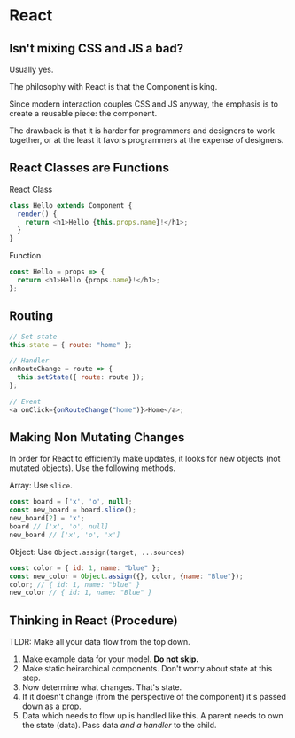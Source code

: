 # React

## Isn't mixing CSS and JS a bad?

Usually yes.

The philosophy with React is that the Component is king.

Since modern interaction couples CSS and JS anyway, the emphasis is to
create a reusable piece: the component.

The drawback is that it is harder for programmers and designers to work
together, or at the least it favors programmers at the expense of designers.

## React Classes are Functions

React Class

```js
class Hello extends Component {
  render() {
    return <h1>Hello {this.props.name}!</h1>;
  }
}
```

Function

```js
const Hello = props => {
  return <h1>Hello {props.name}!</h1>;
};
```

## Routing

```js
// Set state
this.state = { route: "home" };

// Handler
onRouteChange = route => {
  this.setState({ route: route });
};

// Event
<a onClick={onRouteChange("home")}>Home</a>;
```

## Making Non Mutating Changes
In order for React to efficiently make updates, it looks for new objects (not mutated objects). Use the following methods.

Array: Use `slice`.
```js
const board = ['x', 'o', null];
const new_board = board.slice();
new_board[2] = 'x';
board // ['x', 'o', null]
new_board // ['x', 'o', 'x']
```

Object: Use `Object.assign(target, ...sources)`
```js
const color = { id: 1, name: "blue" };
const new_color = Object.assign({}, color, {name: "Blue"});
color; // { id: 1, name: "blue" }
new_color // { id: 1, name: "Blue" }
```

## Thinking in React (Procedure)
TLDR: Make all your data flow from the top down.
1. Make example data for your model. **Do not skip.**
2. Make static heirarchical components. Don't worry about state at this step.
3. Now determine what changes. That's state.
4. If it doesn't change (from the perspective of the component) it's passed down as a prop.
5. Data which needs to flow up is handled like this. A parent needs to own the state (data). Pass data *and a handler* to the child.
